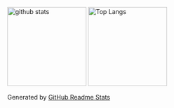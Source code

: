 <p align="left"> 
  <img alt="github stats" height="180px" src="https://github-readme-stats.vercel.app/api?username=acd1034&theme=github_dark&show_icons=ture" />
  <img alt="Top Langs" height="180px" src="https://github-readme-stats.vercel.app/api/top-langs/?username=acd1034&theme=github_dark&show_icons=true" />
</p>

Generated by [GitHub Readme Stats](https://github.com/anuraghazra/github-readme-stats)

<!--
**acd1034/acd1034** is a ✨ _special_ ✨ repository because its `README.md` (this file) appears on your GitHub profile.

Here are some ideas to get you started:

- 🔭 I’m currently working on ...
- 🌱 I’m currently learning ...
- 👯 I’m looking to collaborate on ...
- 🤔 I’m looking for help with ...
- 💬 Ask me about ...
- 📫 How to reach me: ...
- 😄 Pronouns: ...
- ⚡ Fun fact: ...
-->
